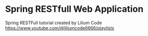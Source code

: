 # Spring RESTfull Web Application 
Spring RESTFull tutorial created by Lilium Code https://www.youtube.com/@liliumcode6666/playlists
